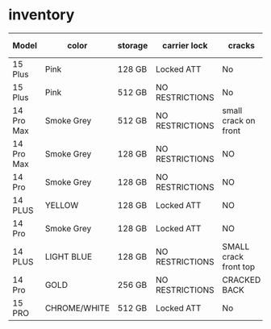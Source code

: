 # inventory

| Model    | color   |  storage  |   carrier lock    |   cracks  |   last 4 serial   |   cost    |
| -------- | ------- |   -------- | ------- |   -------- | ------- |   -------- |  
|  15 Plus		|		Pink				|		128 GB		|		Locked ATT			| 		No					|	DWM9	|	$250  |
|  15 Plus		|		Pink				|		512 GB		|		NO RESTRICTIONS			| 		No					|	MX2H	|	$275  |
| 14 Pro Max	|		Smoke Grey		|		512 GB		|		NO RESTRICTIONS	|		small crack on front	|	L9RJ	|	SOLD |
|  14 Pro Max	|		Smoke Grey		|		128 GB		|		NO RESTRICTIONS	|		 NO 	|	7YJ4	|	$250  	|
|  14 Pro	|		Smoke Grey		|		128 GB		|		NO RESTRICTIONS	|		 NO 	|	D6Y0	|	$250  	|
|  14 PLUS	|		YELLOW		|		128 GB		|		Locked ATT		|		 NO 	|	7XGJ	|	$200  	|
|  14 Pro	|		Smoke Grey		|		128 GB		|		Locked ATT		|		 NO 	|	GPRX	|	$200  	|
|  14 PLUS	|		LIGHT BLUE		|		128 GB		|		NO RESTRICTIONS		|		 SMALL crack front top	|	KYTC	|	$225 	|
|  14 Pro	|		GOLD		|		256 GB		|		NO RESTRICTIONS		|		 CRACKED BACK	|	C30M	|	$225 	|
|  15 PRO		|		CHROME/WHITE				|		512 GB		|		Locked ATT					| 		No					|	X7P9	|	$350  |

